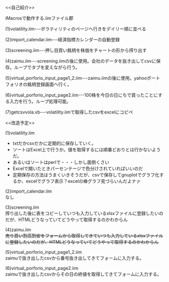 <<自己紹介>>

iMacrosで動作する.iimファイル郡

(1)volatility.iim---ボラティリティのページへ行きをデイリー順に並べる

(2)import_calendar.iim---経済指標カレンダーの自動登録

(3)screening.iim---押し目買い銘柄を株価をチャートの形から搾り出す

(4)zaimu.iim---screening.iimの後に使用。会社のデータを抜き出してcsvに保存。ループでタブを変えながら行う。

(5)virtual_porforio_input_page1_2.iim---zaimu.iimの後に使用。yahooポートフォリオの銘柄登録画面へ行く。

(6)virtual_porforio_input_page2.iim---100株を今日の日にちで買ったことにする入力を行う。ループ処理可能。

(7)getcsvvola.vb---volatility.iimで取得したcsvをexcelにコピペ



<<改造予定>>

(1)volatility.iim  
- txtだかcsvだかに定期的に保存していく。
- ソートはExcel上で行うか。値を取得するには順番どおりとは行かないようだ。
- あるいはソートはperlで・・・しかし面倒くさい
- Excelで開いたときパーセンテージで色分けされていればいいのだ
- 定期保存の方法はうまくいきそうだが、csvで保存してgnuplotでグラフ化するか、excelでグラフ表示？excelの棒グラフ見づらいんだよナァ

(2)import_calendar.iim  
なし


(3)screening.iim  
搾り出した後に表をコピーしていつも入力しているxlsxファイルに登録したいのだが、HTMLどうなっていてどうやって取得するのかわからん

(4)zaimu.iim  
 ~~売り買い割高割安をフォームから取得してきていつも入力しているxlsxファイルに登録したいのだが、HTMLどうなっていてどうやって取得するのかわからん~~ 

(5)virtual_porforio_input_page1_2.iim  
zaimuで抜き出したcsvから番号抜き出してきてフォームに入力する。

(6)virtual_porforio_input_page2.iim  
zaimuで抜き出したcsvからその日の終値を取得してきてフォームに入力する。
